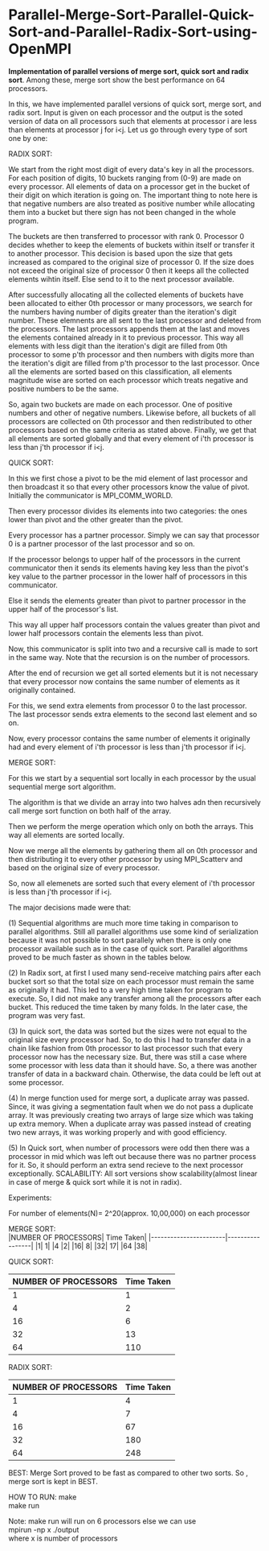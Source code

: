 # Parallel-Merge-Sort-Parallel-Quick-Sort-and-Parallel-Radix-Sort-using-OpenMPI
**Implementation  of parallel versions of merge sort, quick sort and radix sort**.
Among these, merge sort show the best performance on 64 processors.

In this, we have implemented parallel versions of quick sort, merge sort,
and radix sort. Input is given on each processor and the
output is the soted version of data on all processors such that elements at
processor i are less than elements at processor j for i<j. Let us
go through every type of sort one by one:

RADIX SORT:

We start from the right most digit of every data's key in all the processors.
For each position of digits, 10 buckets ranging from (0-9) are made on every
processor. All elements of data on a processor get in the bucket
of their digit on which iteration is going on. The important thing to note here is
that negative numbers are also treated as positive number
while allocating them into a bucket but there sign has not been changed in the
whole program.

The buckets are then transferred to processor with rank 0. Processor 0 decides
whether to keep the elements of buckets within itself or transfer
it to another processor. This decision is based upon the size that gets increased
as compared to the original size of processor 0. If the size
does not exceed the original size of processor 0 then it keeps all the collected
elements wihtin itself. Else send to it to the next processor
available.

After successfully allocating all the collected elements of buckets have been
allocated to either 0th processor or many processors, we search
for the numbers having number of digits greater than the iteration's digit number.
These elemnents are all sent to the last processor and deleted
from the processors. The last processors appends them at the last and moves the
elements contained already in it to previous processor. This way
all elements with less digit than the iteration's digit are filled from 0th
processor to some p'th processor and then numbers with digits more
than the iteration's digit are filled from p'th processor to the last processor.
Once all the elements are sorted based on this classification, all elements
magnitude wise are sorted on each processor which treats negative and
positive numbers to be the same.

So, again two buckets are made on each processor. One of positive numbers and other
of negative numbers. Likewise before, all buckets of all processors
are collected on 0th processor and then redistributed to other processors based on
the same criteria as stated above.
Finally, we get that all elements are sorted globally and that every element of
i'th processor is less than j'th processor if i<j.

QUICK SORT:

In this we first chose a pivot to be the mid element of last processor and then
broadcast it so that every other processors know the value of pivot.
Initially the communicator is MPI_COMM_WORLD.

Then every processor divides its elements into two categories: the ones lower than
pivot and the other greater than the pivot.

Every processor has a partner processor. Simply we can say that processor 0 is a
partner processor of the last processor and so on.

If the processor belongs to upper half of the processors in the current
communicator then it sends its elements having key less than the pivot's key
value to the partner processor in the lower half of processors in this
communicator.

Else it sends the elements greater than pivot to partner processor in the upper
half of the processor's list.

This way all upper half processors contain the values greater than pivot and lower
half processors contain the elements less than pivot.

Now, this communicator is split into two and a recursive call is made to sort in
the same way. Note that the recursion is on the number of processors.

After the end of recursion we get all sorted elements but it is not necessary that
every processor now contains the same number of elements as it
originally contained.

For this, we send extra elements from processor 0 to the last processor. The last
processor sends extra elements to the second last element and so on.

Now, every processor contains the same number of elements it originally had and
every element of i'th processor is less than j'th processor if i<j.

MERGE SORT:

For this we start by a sequential sort locally in each processor by the usual
sequential merge sort algorithm.

The algorithm is that we divide an array into two halves adn then recursively call
merge sort function on both half of the array.

Then we perform the merge operation which only on both the arrays.
This way all elements are sorted locally.

Now we merge all the elements by gathering them all on 0th processor and then
distributing it to every other processor by using MPI_Scatterv and based
on the original size of every processor.

So, now all elemenets are sorted such that every element of i'th processor is less
than j'th processor if i<j.

The major decisions made were that:

(1) Sequential algorithms are much more time taking in comparison to parallel
algorithms. Still all parallel algorithms use some kind of serialization because it
was not possible to sort parallely when there is only one processor available such
as in the case of quick sort. Parallel algorithms proved to be much faster as shown
in the tables below.

(2) In Radix sort, at first I used many send-receive matching pairs after each
bucket sort so that the total size on each processor must remain the same as
originally it had. This led to a very high time taken for program to execute. So, I
did not make any transfer among all the processors after each bucket. This reduced
the time taken by many folds. In the later case, the program was very fast.

(3) In quick sort, the data was sorted but the sizes were not equal to the original
size every processor had. So, to do this I had to transfer data in a chain like
fashion from 0th processor to last processor such that every processor now has the
necessary size. But, there was still a case where some processor with less data
than it should have. So, a there was another transfer of data in a backward chain.
Otherwise, the data could be left out at some processor.

(4) In merge function used for merge sort, a duplicate array was passed. Since, it
was giving a segmentation fault when we do not pass a duplicate array. It was
previously creating two arrays of large size which was taking up extra memory. When
a duplicate array was passed instead of creating two new arrays, it was working
properly and with good efficiency.

(5) In Quick sort, when number of processors were odd then there was a processor in
mid which was left out because there was no partner process for it. So, it should
perform an extra send recieve to the next processor exceptionally.
SCALABILITY: All sort versions show scalability(almost linear in case of merge &
quick sort while it is not in radix).

Experiments:

For number of elements(N)= 2^20(approx. 10,00,000) on each processor

MERGE SORT:\
|NUMBER OF PROCESSORS| Time Taken|
|-----------------------|-----------------|
|1| 1|
|4 |2|
|16| 8|
|32| 17|
|64 |38|

QUICK SORT:

|NUMBER OF PROCESSORS| Time Taken|
|----|-----|
|1| 1|
|4 |2|
|16| 6|
|32| 13|
|64| 110|

RADIX SORT:

|NUMBER OF PROCESSORS |Time Taken|
|------|------|
|1 |4|
|4| 7|
|16| 67|
|32 |180|
|64| 248|

BEST: Merge Sort proved to be fast as compared to other two sorts. So , merge sort
is kept in BEST.

HOW TO RUN:
make\
make run

Note: make run will run on 6 processors else we can use\
mpirun -np x ./output\
where x is number of processors
